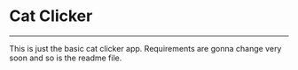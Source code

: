 # Cat Clicker
---

This is just the basic cat clicker app.
Requirements are gonna change very soon and
so is the readme file.
